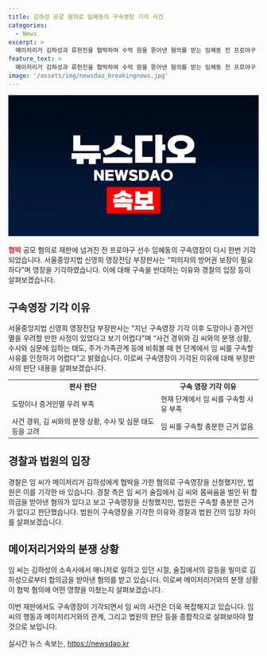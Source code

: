 ```yaml
---
title: 김하성 공갈 혐의로 임혜동의 구속영장 기각 사건
categories:
  - News
excerpt: >
  메이저리거 김하성과 류현진을 협박하여 수억 원을 뜯어낸 혐의를 받는 임혜동 전 프로야구 선수의 구속영장이 기각되었다. 서울중앙지법은 피의자의 방어권 보장이 필요하다며 이를 결정했다. 범행을 공모한 혐의를 받는 에이전시 팀장에 대해서도 도망이나 증거인멸 우려가 없다고 보고 기각한 것으로 전해졌다. 임 씨는 김 씨와의 몸싸움을 빌미로 수억 원을 받아낸 혐의를 받고 있으며, 경찰은 구속영장을 신청했으나 법원이 기각한 바 있다.
feature_text: >
  메이저리거 김하성과 류현진을 협박하여 수억 원을 뜯어낸 혐의를 받는 임혜동 전 프로야구 선수의 구속영장이 기각되었다. 서울중앙지법은 피의자의 방어권 보장이 필요하다며 이를 결정했다. 범행을 공모한 혐의를 받는 에이전시 팀장에 대해서도 도망이나 증거인멸 우려가 없다고 보고 기각한 것으로 전해졌다. 임 씨는 김 씨와의 몸싸움을 빌미로 수억 원을 받아낸 혐의를 받고 있으며, 경찰은 구속영장을 신청했으나 법원이 기각한 바 있다.
image: '/assets/img/newsdao_breakingnews.jpg'
---
```


<p><img src="/assets/img/newsdao_breakingnews.jpg" alt="cryptoinkorea 속보" /></p>

<p><b><span style="color: #ee2323;">협박</span></b> 공모 혐의로 재판에 넘겨진 전 프로야구 선수 임혜동의 구속영장이 다시 한번 기각되었습니다. 서울중앙지법 신영희 영장전담 부장판사는 "피의자의 방어권 보장이 필요하다"며 영장을 기각하였습니다. 이에 대해 구속을 반대하는 이유와 경찰의 입장 등이 살펴보겠습니다.</p>

<h2 data-ke-size="size26">구속영장 기각 이유</h2>

<p>서울중앙지법 신영희 영장전담 부장판사는 "지난 구속영장 기각 이후 도망이나 증거인멸을 우려할 만한 사정이 있었다고 보기 어렵다"며 “사건 경위와 김 씨와의 분쟁 상황, 수사와 심문에 임하는 태도, 주거·가족관계 등에 비춰볼 때 현 단계에서 임 씨를 구속할 사유를 인정하기 어렵다”고 밝혔습니다. 이로써 구속영장이 기각된 이유에 대해 부장판사의 판단 내용을 살펴보겠습니다.</p>

<table>
  <tr>
    <td style="text-align: center; height: 17px;"><b>판사 판단</b></td>
    <td style="text-align: center; height: 17px;"><b>구속 영장 기각 이유</b></td>
  </tr>
  <tr>
    <td style="text-align: left;">도망이나 증거인멸 우려 부족</td>
    <td style="text-align: left;">현재 단계에서 임 씨를 구속할 사유 부족</td>
  </tr>
  <tr>
    <td style="text-align: left;">사건 경위, 김 씨와의 분쟁 상황, 수사 및 심문 태도 등을 고려</td>
    <td style="text-align: left;">임 씨를 구속할 충분한 근거 없음</td>
  </tr>
</table>

<h2 data-ke-size="size26">경찰과 법원의 입장</h2>

<p>경찰은 임 씨가 메이저리거 김하성에게 협박을 가한 혐의로 구속영장을 신청했지만, 법원은 이를 기각한 바 있습니다. 경찰 측은 임 씨가 술집에서 김 씨와 몸싸움을 벌인 뒤 합의금을 받아낸 혐의가 있다고 보고 구속영장을 신청했지만, 법원은 구속할 충분한 근거가 없다고 판단했습니다. 법원이 구속영장을 기각한 이유와 경찰과 법원 간의 입장 차이를 살펴보겠습니다.</p>

<h2 data-ke-size="size26">메이저리거와의 분쟁 상황</h2>

<p>임 씨는 김하성의 소속사에서 매니저로 일하고 있던 시절, 술집에서의 갈등을 빌미로 김하성으로부터 합의금을 받아낸 혐의를 받고 있습니다. 이로써 메이저리거와의 분쟁 상황이 협박 혐의에 어떤 영향을 미쳤는지 살펴보겠습니다.</p>

<p>이번 재판에서도 구속영장이 기각되면서 임 씨의 사건은 더욱 복잡해지고 있습니다. 임 씨의 행동과 메이저리거와의 관계, 그리고 법원의 판단 등을 종합적으로 살펴보아야 할 것으로 보입니다.</p>
실시간 뉴스 속보는, <a href="https://newsdao.kr" rel="dofollow">https://newsdao.kr</a>


